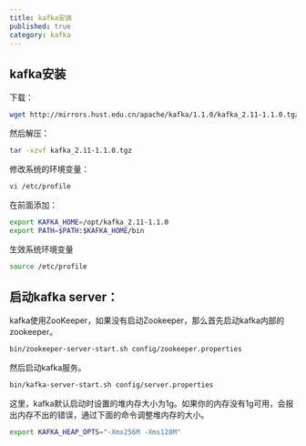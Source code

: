 ```yaml
---
title: kafka安装
published: true
category: kafka
---
```


## kafka安装
下载：
```bash
wget http://mirrors.hust.edu.cn/apache/kafka/1.1.0/kafka_2.11-1.1.0.tgz
```
然后解压：
```bash
tar -xzvf kafka_2.11-1.1.0.tgz
```
修改系统的环境变量：
```bash
vi /etc/profile
```
在前面添加：
```bash
export KAFKA_HOME=/opt/kafka_2.11-1.1.0 
export PATH=$PATH:$KAFKA_HOME/bin
```
生效系统环境变量
```bash
source /etc/profile
```
## 启动kafka server：

kafka使用ZooKeeper，如果没有启动Zookeeper，那么首先启动kafka内部的zookeeper。
```bash
bin/zookeeper-server-start.sh config/zookeeper.properties
```
然后启动kafka服务。
```bash
bin/kafka-server-start.sh config/server.properties
```
这里，kafka默认启动时设置的堆内存大小为1g。如果你的内存没有1g可用，会报出内存不出的错误，通过下面的命令调整堆内存的大小。
```bash
export KAFKA_HEAP_OPTS="-Xmx256M -Xms128M"
```

